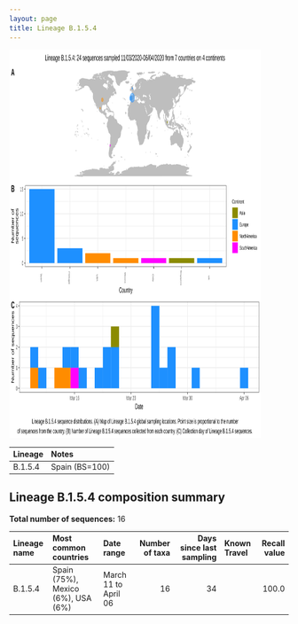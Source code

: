 ```yaml
---
layout: page
title: Lineage B.1.5.4
---
```




<img src="../assets/images/B.1.5.4.svg" alt="B.1.5.4 lineage summary figure" width="90%" height="700px" />


| Lineage | Notes |
|:-----|:-----|
| B.1.5.4 | Spain (BS=100) |

<h2>Lineage B.1.5.4 composition summary </h2>

<strong>Total number of sequences:</strong> 16

| Lineage name | Most common countries | Date range | Number of taxa |  Days since last sampling | Known Travel | Recall value |
|:-----|:-----|:-------|-------:|-------:|:---------|--------:|
| B.1.5.4 | Spain (75%), Mexico (6%), USA (6%) | March 11 to April 06 | 16 | 34 |  | 100.0 |
